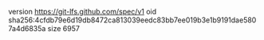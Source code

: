 version https://git-lfs.github.com/spec/v1
oid sha256:4cfdb79e6d19db8472ca813039eedc83bb7ee019b3e1b9191dae5807a4d6835a
size 6957
